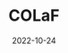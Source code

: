 ---
# Leave the homepage title empty to use the site title
title: 'COLaF'
date: 2022-10-24
type: landing

sections:
  - block: about.biography
    id: about
    content:
      title: COLaF
      # Choose a user profile to display (a folder name within `content/authors/`)
      username: admin
  - block: people
    id: funding
    content:
      title: Financeurs
      user_groups:
          - funding
    design:
      show_interests: false
      show_role: true
      show_social: true
  - block: people
    id: partners
    content:
      title: Partenaires
      user_groups:
          - partners
    design:
      show_interests: false
      show_role: true
      show_social: true
  - block: people
    id: team
    content:
      title: Equipe
      user_groups:
          - almanach
          - multispeech
    design:
      show_interests: false
      show_role: true
      show_social: true
  - block: markdown
    id: contact
    content:
      title: Contact
      # Choose a user profile to display (a folder name within `content/authors/`)
---